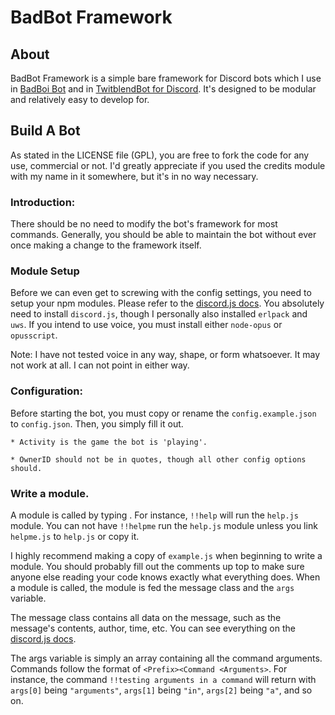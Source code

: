 # BadBot Framework

## About
BadBot Framework is a simple bare framework for Discord bots which I use in [BadBoi Bot](https://github.com/llamasking/BadBoi-Bot) and in [TwitblendBot for Discord](https://github.com/llamasking/TwitblendBot-Discord). It's designed to be modular and relatively easy to develop for. 

## Build A Bot 
As stated in the LICENSE file (GPL), you are free to fork the code for any use, commercial or not. I'd greatly appreciate if you used the credits module with my name in it somewhere, but it's in no way necessary. 

### Introduction:
There should be no need to modify the bot's framework for most commands. Generally, you should be able to maintain the bot without ever once making a change to the framework itself.

### Module Setup
Before we can even get to screwing with the config settings, you need to setup your npm modules. Please refer to the [discord.js docs](https://discord.js.org/#/docs/main/stable/general/welcome). You absolutely need to install `discord.js`, though I personally also installed `erlpack` and `uws`. If you intend to use voice, you must install either `node-opus` or `opusscript`. 

Note: I have not tested voice in any way, shape, or form whatsoever. It may not work at all. I can not point in either way.

### Configuration:
Before starting the bot, you must copy or rename the `config.example.json` to `config.json`. Then, you simply fill it out.

    * Activity is the game the bot is 'playing'. 

    * OwnerID should not be in quotes, though all other config options should.
    
### Write a module.
A module is called by typing <Prefix><Module>. For instance, `!!help` will run the `help.js` module. You can not have `!!helpme` run the `help.js` module unless you link `helpme.js` to `help.js` or copy it. 

I highly recommend making a copy of `example.js` when beginning to write a module. You should probably fill out the comments up top to make sure anyone else reading your code knows exactly what everything does. When a module is called, the module is fed the message class and the `args` variable. 

The message class contains all data on the message, such as the message's contents, author, time, etc. You can see everything on the [discord.js docs](https://discord.js.org/#/docs/main/stable/class/Message).

The args variable is simply an array containing all the command arguments. Commands follow the format of `<Prefix><Command <Arguments>`. For instance, the command `!!testing arguments in a command` will return with `args[0]` being `"arguments"`, `args[1]` being `"in"`, `args[2]` being `"a"`, and so on. 
